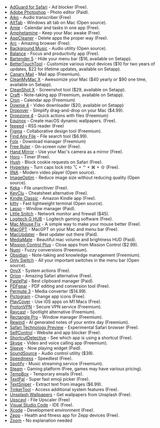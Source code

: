 - [AdGuard for Safari](https://adguard.com/en/adguard-safari/overview.html) - Ad blocker (Free).
- [Adobe Photoshop](https://www.adobe.com/products/photoshop.html) - Photo editor (Paid).
- [Aiko](https://sindresorhus.com/aiko) - Audio transcriber (Free)
- [AltTab](https://alt-tab-macos.netlify.app/) - Windows alt tab on Mac (Open source).
- [Amie](https://www.amie.so/) - Calendar and tasks in one app (Free).
- [Amphetamine](https://apps.apple.com/us/app/amphetamine/id937984704) - Keep your Mac awake (Free).
- [AppCleaner](https://freemacsoft.net/appcleaner/) - Delete apps the proper way (Free).
- [Arc](https://arc.net) - Amazing browser (Free).
- [Background Music](https://github.com/kyleneideck/BackgroundMusic) - Audio utility (Open source).
- [Balance](https://apps.apple.com/us/app/balance-mindful-time-tracking/id1637311725) - Focus and productivity app (Free).
- [Bartender 5](https://www.macbartender.com/) - Hide your menu bar ($16, available on Setapp).
- [BetterTouchTool](https://folivora.ai/) - Customize various input devices ($10 for two years of updates, $22 for lifetime updates, available on Setapp).
- [Canary Mail](https://canarymail.io/) - Mail app (Freemium).
- [CleanMyMac X](https://macpaw.com/cleanmymac) - Awesomize your Mac ($40 yearly or $90 one time, available on Setapp).
- [CleanShot X](https://cleanshot.com/) - Screenshot tool ($29, available on Setapp).
- [Craft](https://www.craft.do/) - Note-taking app (Freemium, available on Setapp).
- [Cron](https://cron.com) - Calendar app (Freemium)
- [Downie 4](https://software.charliemonroe.net/downie/) - Video downloader ($20, available on Setapp)
- [Dropover](https://dropoverapp.com/) - Simplify drag-and-drop on your Mac ($4.99).
- [Dropzone 4](https://aptonic.com/) - Quick actions with files (Freemium)
- [Equinox](https://apps.apple.com/us/app/equinox/id1556685855) - Create macOS dynamic wallpapers. (Free).
- [feeeed](https://feeeed.nateparrott.com/) - RSS reader (Free)
- [Figma](https://www.figma.com/) - Collaborative design tool (Freemium).
- [Find Any File](https://apps.tempel.org/FindAnyFile/) - File search tool ($6.99).
- [Folx](https://www.mac-downloader.com/) - Download manager (Freemium)
- [Free Ruler](https://apps.apple.com/ie/app/free-ruler/id1483172210) - On-screen ruler (Free).
- [Hand Mirror](https://apps.apple.com/us/app/hand-mirror/id1502839586) - Use your Mac's camera as a mirror (Free).
- [Horo](https://matthewpalmer.net/horo-free-timer-mac/) - Timer (Free).
- [Hush](https://oblador.github.io/hush/) - Block cookie requests on Safari (Free).
- [Hyperkey](https://hyperkey.app/) - Turn caps lock into ⌥ + ⌃ + ⌘ + ⇧ (Free).
- [IINA](https://iina.io/) - Modern video player (Open source).
- [ImageOptim](https://imageoptim.com/mac) - Reduce image size without reducing quality (Open source).
- [Keka](https://www.keka.io/en/) - File unarchiver (Free).
- [KeyClu](https://github.com/Anze/KeyCluCask/) - Cheatsheet alternative (Free).
- [Kindle Classic](https://www.amazon.com/kindle-dbs/fd/kcp) - Amazon Kindle app (Free).
- [kitty](https://sw.kovidgoyal.net/kitty/) - Fast lightweight terminal (Open source).
- [Lasso](https://thelasso.app/) - Window manager (Paid).
- [Little Snitch](https://www.obdev.at/products/littlesnitch/index.html) - Network monitor and firewall ($45).
- [Logitech G HUB](https://www.logitechg.com/en-us/innovation/g-hub.html) - Logitech gaming software (Free).
- [Mac Mouse Fix](https://mousefix.org/) - A simple way to make your mouse better (Free).
- [MacGPT](https://www.macgpt.com/) - MacGPT on your Mac and menu bar (Free).
- [MacUpdater](https://www.corecode.io/macupdater/) - Best updater out there (Paid).
- [MediaMate](https://wouter01.github.io/MediaMate/) - Beautiful mac volume and brightness HUD (Paid).
- [Mission Control Plus](https://www.fadel.io/missioncontrolplus) - Close apps from Mission Control ($2.99).
- [Numi](https://numi.app/) - Fuzzy conversions (Freemium).
- [Obsidian](https://obsidian.md/) - Note-taking and knowledge management (Freemium).
- [Only Switch](https://github.com/jacklandrin/OnlySwitch) - All your important switches in the menu bar (Open source).
- [OnyX](https://www.titanium-software.fr/en/onyx.html) - System actions (Free).
- [Orion](https://browser.kagi.com/) - Amazing Safari alternative (Free).
- [PastePal](https://onmyway133.com/pastepal/) - Best clipboard manager (Paid).
- [PDFgear](https://www.pdfgear.net/) - PDF editing and conversion tool (Free).
- [Permute 3](https://software.charliemonroe.net/permute/) - Media converter ($14.99).
- [Pictogram](https://pictogramapp.com/) - Change app icons (Free).
- [PlayCover](https://playcover.io/) - Use iOS apps on M1 Macs (Free).
- [ProtonVPN](https://protonvpn.com/) - Secure VPN service (Freemium).
- [Raycast](https://www.raycast.com/) - Spotlight alternative (Freemium).
- [Rectangle Pro](https://rectangleapp.com/) - Window manager (Freemium).
- [Rewind](https://rewind.ai/) - AI generated notes of your entire day (Freemium).
- [Safari Technology Preview](https://developer.apple.com/safari/download/) - Experimental Safari browser (Free).
- [SelfControl](https://selfcontrolapp.com/) - Website and app blocker (Free).
- [ShortcutDetective](https://www.irradiatedsoftware.com/labs/#:~:text=ShortcutDetective%20detects%20which%20app%20receives,can%20block%20all%20global%20hotkeys.) - See which app is using a shortcut (Free).
- [Skype](https://www.skype.com/en/) - Video and voice calling app (Freemium).
- [Sleeve](https://replay.software/sleeve) - Now playing widget (Paid).
- [SoundSource](https://rogueamoeba.com/soundsource/) - Audio control utility ($39).
- [Speediness](https://sindresorhus.com/speediness) - Speedtest (Free).
- [Spotify](https://www.spotify.com/) - Music streaming service (Freemium).
- [Steam](https://store.steampowered.com/) - Gaming platform (Free, games may have various pricing).
- [TempBox](https://tempbox.waseem.works/) - Temporary emails (Free).
- [TextPal](https://www.textpal.app/) - Super fast emoji picker (Free).
- [TextSniper](https://textsniper.app/) - Extract text from images ($6.99).
- [TinkerTool](http://www.bresink.com/osx/TinkerTool.html) - Access additional system features (Free).
- [Unsplash Wallpapers](https://apps.apple.com/bh/app/unsplash-wallpapers/id1284863847) - Get wallpapers from Unsplash (Free).
- [Upscayl](https://upscayl.org/) - File Upscaler (Free)
- [Visual Studio Code](https://code.visualstudio.com/) - IDE (Free).
- [Xcode](https://developer.apple.com/xcode/) - Development environment (Free).
- [Zepp](https://apps.apple.com/us/app/zepp/id1524540481) - Health and fitness app for Zepp devices (Free).
- [Zoom](zoom.us) - No explanation needed
